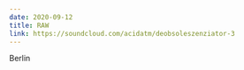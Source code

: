 ```yaml
---
date: 2020-09-12
title: RAW
link: https://soundcloud.com/acidatm/deobsoleszenziator-3
---
```

Berlin
